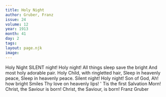 ```yaml
---
title: Holy Night
author: Gruber, Franz
issue: 24
volume: 12
year: 1913
month: 41
day: 2
tags:
layout: page.njk
image:
---
```

Holy Night    SILENT night! Holy night!    All things sleep save the bright    And most holy adorable pair.    Holy Child, with ringletted hair,    Sleep in heavenly peace,    Sleep in heavenly peace.    Silent night! Holy night!    Son of God, Ah! how bright    Smiles Thy love on heavenly lips! '   Tis the first Salvation Morn!    Christ, the Saviour is born!    Christ, the Saviour, is born!    Franz Gruber 




